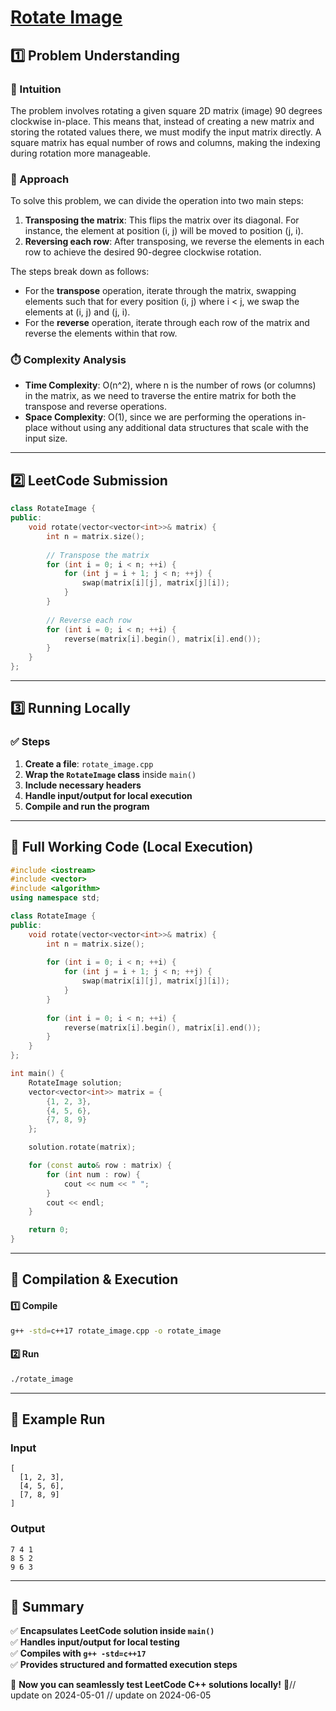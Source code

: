 # **[Rotate Image](https://leetcode.com/problems/rotate-image/description/)**  

## **1️⃣ Problem Understanding**  
### **📌 Intuition**  
The problem involves rotating a given square 2D matrix (image) 90 degrees clockwise in-place. This means that, instead of creating a new matrix and storing the rotated values there, we must modify the input matrix directly. A square matrix has equal number of rows and columns, making the indexing during rotation more manageable.

### **🚀 Approach**  
To solve this problem, we can divide the operation into two main steps:
1. **Transposing the matrix**: This flips the matrix over its diagonal. For instance, the element at position (i, j) will be moved to position (j, i).
2. **Reversing each row**: After transposing, we reverse the elements in each row to achieve the desired 90-degree clockwise rotation.

The steps break down as follows:
- For the **transpose** operation, iterate through the matrix, swapping elements such that for every position (i, j) where i < j, we swap the elements at (i, j) and (j, i).
- For the **reverse** operation, iterate through each row of the matrix and reverse the elements within that row.

### **⏱️ Complexity Analysis**  
- **Time Complexity**: O(n^2), where n is the number of rows (or columns) in the matrix, as we need to traverse the entire matrix for both the transpose and reverse operations.
- **Space Complexity**: O(1), since we are performing the operations in-place without using any additional data structures that scale with the input size.

---  

## **2️⃣ LeetCode Submission**  
```cpp
class RotateImage {
public:
    void rotate(vector<vector<int>>& matrix) {
        int n = matrix.size();
        
        // Transpose the matrix
        for (int i = 0; i < n; ++i) {
            for (int j = i + 1; j < n; ++j) {
                swap(matrix[i][j], matrix[j][i]);
            }
        }
        
        // Reverse each row
        for (int i = 0; i < n; ++i) {
            reverse(matrix[i].begin(), matrix[i].end());
        }
    }
};
```  

---  

## **3️⃣ Running Locally**  
### **✅ Steps**  
1. **Create a file**: `rotate_image.cpp`  
2. **Wrap the `RotateImage` class** inside `main()`  
3. **Include necessary headers**  
4. **Handle input/output for local execution**  
5. **Compile and run the program**  

---  

## **📝 Full Working Code (Local Execution)**  
```cpp
#include <iostream>
#include <vector>
#include <algorithm>
using namespace std;

class RotateImage {
public:
    void rotate(vector<vector<int>>& matrix) {
        int n = matrix.size();
        
        for (int i = 0; i < n; ++i) {
            for (int j = i + 1; j < n; ++j) {
                swap(matrix[i][j], matrix[j][i]);
            }
        }
        
        for (int i = 0; i < n; ++i) {
            reverse(matrix[i].begin(), matrix[i].end());
        }
    }
};

int main() {
    RotateImage solution;
    vector<vector<int>> matrix = {
        {1, 2, 3},
        {4, 5, 6},
        {7, 8, 9}
    };

    solution.rotate(matrix);

    for (const auto& row : matrix) {
        for (int num : row) {
            cout << num << " ";
        }
        cout << endl;
    }

    return 0;
}
```  

---  

## **🔧 Compilation & Execution**  
#### **1️⃣ Compile**  
```bash
g++ -std=c++17 rotate_image.cpp -o rotate_image
```  

#### **2️⃣ Run**  
```bash
./rotate_image
```  

---  

## **🎯 Example Run**  
### **Input**  
```
[
  [1, 2, 3],
  [4, 5, 6],
  [7, 8, 9]
]
```  
### **Output**  
```
7 4 1 
8 5 2 
9 6 3 
```  

---  

## **📌 Summary**  
✅ **Encapsulates LeetCode solution inside `main()`**  
✅ **Handles input/output for local testing**  
✅ **Compiles with `g++ -std=c++17`**  
✅ **Provides structured and formatted execution steps**  

🚀 **Now you can seamlessly test LeetCode C++ solutions locally!** 🚀// update on 2024-05-01
// update on 2024-06-05

